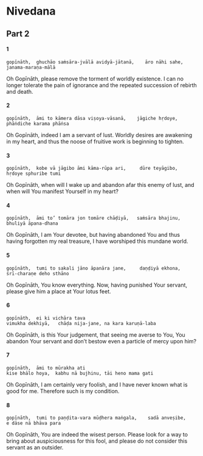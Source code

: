 # Nivedana

## Part 2

#### 1

    gopīnāth,  ghuchāo saṁsāra-jvālā avidyā-jātanā,    āro nāhi sahe,
    janama-maraṇa-mālā

Oh Gopīnāth, please remove the torment of worldly existence. I can no longer tolerate the pain of ignorance and the repeated succession of rebirth and death.

#### 2

    gopīnāth,  āmi to kāmera dāsa viṣoya-vāsanā,    jāgiche hṛdoye,
    phāṅdiche karama phāṅsa

Oh Gopīnāth, indeed I am a servant of lust. Worldly desires are awakening in my heart, and thus the noose of fruitive work is beginning to tighten.

#### 3

    gopīnāth,  kobe vā jāgibo āmi kāma-rūpa ari,     dūre teyāgibo,
    hṛdoye sphuribe tumi

Oh Gopīnāth, when will I wake up and abandon afar this enemy of lust, and when will You manifest Yourself in my heart?

#### 4

    gopīnāth,  āmi to’ tomāra jon tomāre chāḍiyā,   saṁsāra bhajinu,
    bhuliyā āpana-dhana

Oh Gopīnāth, I am Your devotee, but having abandoned You and thus having forgotten my real treasure, I have worshiped this mundane world.

#### 5

    gopīnāth,  tumi to sakali jāno āpanāra jane,     daṇḍiyā ekhona,
    śrī-charaṇe deho sthāno

Oh Gopīnāth, You know everything. Now, having punished Your servant, please give him a place at Your lotus feet.

#### 6

    gopīnāth,  ei ki vichāra tava
    vimukha dekhiyā,   chāḍa nija-jane, na kara karuṇā-laba

Oh Gopīnāth, is this Your judgement, that seeing me averse to You, You abandon Your servant and don’t bestow even a particle of mercy upon him?

#### 7

    gopīnāth,  āmi to mūrakha ati
    kise bhālo hoya,  kabhu nā bujhinu, tāi heno mama gati

Oh Gopīnāth, I am certainly very foolish, and I have never known what is good for me. Therefore such is my condition.

#### 8

    gopīnāth,  tumi to paṇḍita-vara mūḍhera maṅgala,    sadā anveṣibe,
    e dāse nā bhāva para

Oh Gopīnāth, You are indeed the wisest person. Please look for a way to bring about auspiciousness for this fool, and please do not consider this servant as an outsider.


